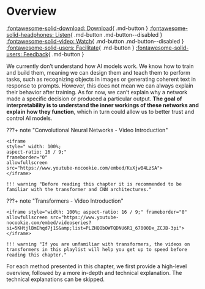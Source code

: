 # Overview

[:fontawesome-solid-download: Download](https://drive.google.com/file/d/1KUDXyimU_8cMVQwfI9C6ofX73a_SY-aQ/view?usp=sharing){ .md-button } 
[:fontawesome-solid-headphones: Listen](){ .md-button .md-button--disabled } 
[:fontawesome-solid-video: Watch](){ .md-button .md-button--disabled } 
[:fontawesome-solid-users: Facilitate](https://docs.google.com/document/d/1izDWZKR_xB2qj2a8LkbqcnqnjBIC-C7fn-74CIA-m9w/edit?usp=sharing){ .md-button }
[:fontawesome-solid-users: Feedback](https://forms.gle/Z3rzFfCrLJdDv8HDA){ .md-button }

We currently don’t understand how AI models work. We know how to train and build them, meaning we can design them and teach them to perform tasks, such as recognizing objects in images or generating coherent text in response to prompts. However, this does not mean we can always explain their behavior after training. As for now, we can’t explain why a network made a specific decision or produced a particular output. **The goal of interpretability is to understand the inner workings of these networks and explain how they function**, which in turn could allow us to better trust and control AI models.

???+ note "Convolutional Neural Networks - Video Introduction"

    
    
    <iframe
    style=" width: 100%;
    aspect-ratio: 16 / 9;"
    frameborder="0"
    allowfullscreen
    src="https://www.youtube-nocookie.com/embed/KuXjwB4LzSA">
    </iframe>
    
    !!! warning "Before reading this chapter it is recommended to be familiar with the transformer and CNN architectures."
    
    

???+ note "Transformers - Video Introduction"

    
    
    <iframe style="width: 100%; aspect-ratio: 16 / 9;" frameborder="0" allowfullscreen src="https://www.youtube-nocookie.com/embed/videoseries?si=5KHtjlBmEhqd7j1S&amp;list=PLZHQObOWTQDNU6R1_67000Dx_ZCJB-3pi"> </iframe>
    
    !!! warning "If you are unfamiliar with transformers, the videos on transformers in this playlist will help you get up to speed before reading this chapter."
    
    

For each method presented in this chapter, we first provide a high-level overview, followed by a more in-depth and technical explanation. The technical explanations can be skipped.
